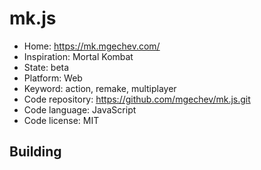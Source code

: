 # mk.js

- Home: https://mk.mgechev.com/
- Inspiration: Mortal Kombat
- State: beta
- Platform: Web
- Keyword: action, remake, multiplayer
- Code repository: https://github.com/mgechev/mk.js.git
- Code language: JavaScript
- Code license: MIT

## Building
